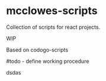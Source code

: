 # mcclowes-scripts

Collection of scripts for react projects.

WIP

Based on codogo-scripts

#todo - define working procedure



dsdas